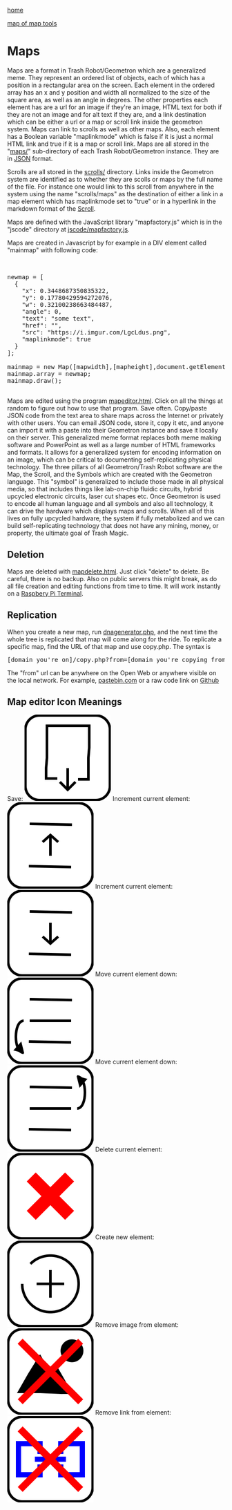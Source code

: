 [home](index.html)

[map of map tools](maps/maps)

# Maps

Maps are a format in Trash Robot/Geometron which are a generalized meme.  They represent an ordered list of objects, each of which has a position in a rectangular area on the screen.  Each element in the ordered array has an x and y position and width all normalized to the size of the square area, as well as an angle in degrees. The other properties each element has are a url for an image if they're an image, HTML text for both if they are not an image and for alt text if they are, and a link destination which can be either a url or a map or scroll link inside the geometron system.  Maps can link to scrolls as well as other maps.  Also, each element has a Boolean variable "maplinkmode" which is false if it is just a normal HTML link and true if it is a map or scroll link.  Maps are all stored in the "[maps/](maps/)" sub-directory of each Trash Robot/Geometron instance.  They are in [JSON](https://www.json.org/json-en.html) format. 

Scrolls are all stored in the [scrolls/](scrolls/) directory.  Links inside the Geometron system are identified as to whether they are scolls or maps by the full name of the file.  For instance one would link to this scroll from anywhere in the system using the name "scrolls/maps" as the destination of either a link in a map element which has maplinkmode set to "true" or in a hyperlink in the markdown format of the [Scroll](scrolls/scrolls).

Maps are defined with the JavaScript library "mapfactory.js" which is in the "jscode" directory at [jscode/mapfactory.js](jscode/mapfactory.js).  

Maps are created in Javascript by for example in a DIV element called "mainmap" with following code:

<pre>
 

newmap = [ 
  {
    "x": 0.3448687350835322,
    "y": 0.17780429594272076,
    "w": 0.32100238663484487,
    "angle": 0,
    "text": "some text",
    "href": "",
    "src": "https://i.imgur.com/LgcLdus.png",
    "maplinkmode": true
  }
];

mainmap = new Map([mapwidth],[mapheight],document.getElementById("mainmap"));
mainmap.array = newmap;
mainmap.draw();

</pre>


Maps are edited using the program [mapeditor.html](mapeditor.html).  Click on all the things at random to figure out how to use that program.  Save often.  Copy/paste JSON code from the text area to share maps across the Internet or privately with other users. You can email JSON code, store it, copy it etc, and anyone can import it with a paste into their Geometron instance and save it locally on their server.  This generalized meme format replaces both meme making software and PowerPoint as well as a large number of HTML frameworks and formats.  It allows for a generalized system for encoding information on an image, which can be critical to documenting self-replicating physical technology.  The three pillars of all Geometron/Trash Robot software are the Map, the Scroll, and the Symbols which are created with the Geometron language.  This "symbol" is generalized to include those made in all physical media, so that includes things like lab-on-chip fluidic circuits, hybrid upcycled electronic circuits, laser cut shapes etc.  Once Geometron is used to encode all human language and all symbols and also all technology, it can drive the hardware which displays maps and scrolls.  When all of this lives on fully upcycled hardware, the system if fully metabolized and we can build self-replicating technology that does not have any mining, money, or property, the ultimate goal of Trash Magic.

## Deletion

Maps are deleted with [mapdelete.html](mapdelete.html). Just click "delete" to delete.  Be careful, there is no backup.  Also on public servers this might break, as do all file creation and editing functions from time to time. It will work instantly on a [Raspbery Pi Terminal](scrolls/terminal).  

## Replication

When you create a new map, run [dnagenerator.php](dnagenerator.php), and the next time the whole tree is replicated that map will come along for the ride.  To replicate a specific map, find the URL of that map and use copy.php.  The syntax is 

<pre>
[domain you're on]/copy.php?from=[domain you're copying from]/maps/[nameofmap]&to=maps/[nameofmap]
</pre>

The "from" url can be anywhere on the Open Web or anywhere visible on the local network.  For example, [pastebin.com](https://www.pastebin.com) or a raw code link on [Github](https://www.github.com)


## Map editor Icon Meanings

Save:
![](iconsymbols/save.svg)
Increment current element:
![](iconsymbols/upelement.svg)
Increment current element:
![](iconsymbols/downelement.svg)
Move current element down:
![](iconsymbols/elementdown.svg)
Move current element down:
![](iconsymbols/elementup.svg)
Delete current element:
![](iconsymbols/delete.svg)
Create new element:
![](iconsymbols/add.svg)
Remove image from element:
![](iconsymbols/deleteimage.svg)
Remove link from element:
![](iconsymbols/deletelink.svg)


